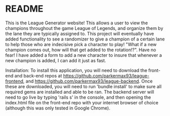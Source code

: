 # README

This is the League Generator website! This allows a user to view the champions throughout the game League of Legends, and organize them by the lane they are typically assigned to. This project will eventually have added functionality to see a randomizer to give a champion of a certain lane to help those who are indecisive pick a character to play! "What if a new champion comes out, how will that get added to the rotation!?". Have no fear! I have added a form to add a new character to insure that whenever a new champion is added, I can add it just as fast. 

Installation: 
To install this application, you will need to download the front-end and back-end repos at https://github.com/parkermax93/league-frontend, and https://github.com/parkermax93/league-backend. Once these are downloaded, you will need to run 'bundle install' to make sure all required gems are installed and able to be ran. The backend server will need to go live by typing 'rails s' in the console, and then opening the index.html file on the front-end repo with your internet browser of choice (although this was only tested in Google Chrome).

